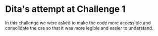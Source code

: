 # Dita's attempt at Challenge 1

 In this challenge we were asked to make the code more accessible and consolidate the css so that it was more legible and easier to understand. 


